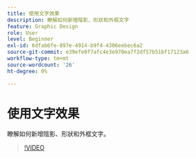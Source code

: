 ```yaml
---
title: 使用文字效果
description: 瞭解如何新增陰影、形狀和外框文字
feature: Graphic Design
role: User
level: Beginner
exl-id: 6dfab6fe-897e-4914-b9f4-4306eebec6a2
source-git-commit: e39efe0f7afc4e3e970ea7f2df57b51bf17123a6
workflow-type: tm+mt
source-wordcount: '26'
ht-degree: 0%

---
```


# 使用文字效果

瞭解如何新增陰影、形狀和外框文字。

>[!VIDEO](https://video.tv.adobe.com/v/3420222?quality=12&learn=on&hidetitle=true)
